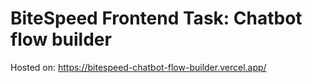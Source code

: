 # BiteSpeed Frontend Task: Chatbot flow builder

Hosted on: https://bitespeed-chatbot-flow-builder.vercel.app/
